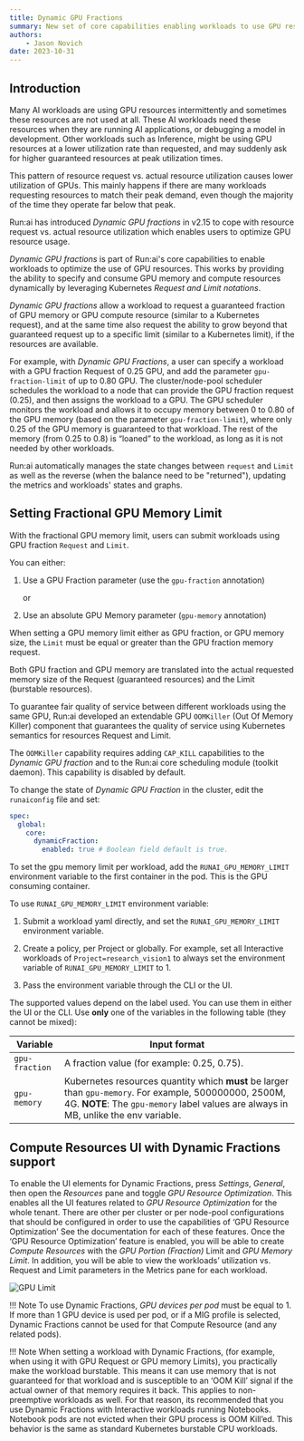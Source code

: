 ```yaml
---
title: Dynamic GPU Fractions
summary: New set of core capabilities enabling workloads to use GPU resources and to specify and consume GPU memory and compute resources dynamically
authors:
    - Jason Novich
date: 2023-10-31
---
```

## Introduction

Many AI workloads are using GPU resources intermittently and sometimes these resources are not used at all. These AI workloads need these resources when they are running AI applications, or debugging a model in development. Other workloads such as Inference, might be using GPU resources at a lower utilization rate than requested, and may suddenly ask for higher guaranteed resources at peak utilization times.

This pattern of resource request vs. actual resource utilization causes lower utilization of GPUs. This mainly happens if there are many workloads requesting resources to match their peak demand, even though the majority of the time they operate far below that peak.

Run:ai has introduced *Dynamic GPU fractions* in v2.15 to cope with resource request vs. actual resource utilization which enables users to optimize GPU resource usage.

*Dynamic GPU fractions* is part of Run:ai's core capabilities to enable workloads to optimize the use of GPU resources. This works by providing the ability to specify and consume GPU memory and compute resources dynamically by leveraging Kubernetes *Request and Limit notations*.

*Dynamic GPU fractions* allow a workload to request a guaranteed fraction of GPU memory or GPU compute resource (similar to a Kubernetes request), and at the same time also request the ability to grow beyond that guaranteed request up to a specific limit (similar to a Kubernetes limit), if the resources are available.

For example, with *Dynamic GPU Fractions*, a user can specify a workload with a GPU fraction Request of 0.25 GPU, and add the parameter `gpu-fraction-limit` of up to 0.80 GPU. The cluster/node-pool scheduler schedules the workload to a node that can provide the GPU fraction request (0.25), and then assigns the workload to a GPU. The GPU scheduler monitors the workload and allows it to occupy memory between 0 to 0.80 of the GPU memory (based on the parameter `gpu-fraction-limit`), where only 0.25 of the GPU memory is guaranteed to that workload. The rest of the memory (from 0.25 to 0.8) is “loaned” to the workload, as long as it is not needed by other workloads.

Run:ai automatically manages the state changes between `request` and `Limit` as well as the reverse (when the balance need to be "returned"), updating the metrics and workloads' states and graphs.

## Setting Fractional GPU Memory Limit

With the fractional GPU memory limit, users can submit workloads using GPU fraction `Request` and `Limit`.

You can either:

1. Use a GPU Fraction parameter (use the `gpu-fraction` annotation)

    or

2. Use an absolute GPU Memory parameter (`gpu-memory` annotation)

When setting a GPU memory limit either as GPU fraction, or GPU memory size, the `Limit` must be equal or greater than the GPU fraction memory request.

Both GPU fraction and GPU memory are translated into the actual requested memory size of the Request (guaranteed resources) and the Limit (burstable resources).

To guarantee fair quality of service between different workloads using the same GPU, Run:ai developed an extendable GPU `OOMKiller` (Out Of Memory Killer) component that guarantees the quality of service using Kubernetes semantics for resources Request and Limit.

The `OOMKiller` capability requires adding `CAP_KILL` capabilities to the *Dynamic GPU fraction* and to the Run:ai core scheduling module (toolkit daemon). This capability is disabled by default.

To change the state of *Dynamic GPU Fraction* in the cluster, edit the `runaiconfig` file and set:

```YAML
spec: 
  global: 
    core: 
      dynamicFraction: 
        enabled: true # Boolean field default is true.
```

To set the gpu memory limit per workload, add the `RUNAI_GPU_MEMORY_LIMIT` environment variable to the first container in the pod. This is the GPU consuming container.

To use `RUNAI_GPU_MEMORY_LIMIT` environment variable:

1. Submit a workload yaml directly, and set the `RUNAI_GPU_MEMORY_LIMIT` environment variable.

2. Create a policy, per Project or globally. For example, set all Interactive workloads of `Project=research_vision1` to always set the environment variable of `RUNAI_GPU_MEMORY_LIMIT` to 1.

3. Pass the environment variable through the CLI or the UI.

The supported values depend on the label used. You can use them in either the UI or the CLI. Use **only** one of the variables in the following table (they cannot be mixed):

| Variable | Input format |
| --- |  --- |
| `gpu-fraction`  | A fraction value (for example: 0.25, 0.75). |
| `gpu-memory`  | Kubernetes resources quantity which **must** be larger than `gpu-memory`. For example, 500000000, 2500M, 4G. **NOTE**: The `gpu-memory` label values are always in MB, unlike the env variable. |

## Compute Resources UI with Dynamic Fractions support

To enable the UI elements for Dynamic Fractions, press *Settings*, *General*, then open the *Resources* pane and toggle *GPU Resource Optimization*. This enables all the UI features related to *GPU Resource Optimization* for the whole tenant. There are other per cluster or per node-pool configurations that should be configured in order to use the capabilities of ‘GPU Resource Optimization’ See the documentation for each of these features.
Once the ‘GPU Resource Optimization’ feature is enabled, you will be able to create *Compute Resources* with the *GPU Portion (Fraction)* Limit and *GPU Memory Limit*. In addition, you will be able to view the workloads’ utilization vs. Request and Limit parameters in the Metrics pane for each workload.

![GPU Limit](img/GPU-resource-limit-enabled.png)

!!! Note
    To use Dynamic Fractions, *GPU devices per pod* must be equal to 1. If more than 1 GPU device is used per pod, or if a MIG profile is selected, Dynamic Fractions cannot be used for that Compute Resource (and any related pods).

!!! Note
    When setting a workload with Dynamic Fractions, (for example, when using it with GPU Request or GPU memory Limits), you practically make the workload burstable. This means it can use memory that is not guaranteed for that workload and is susceptible to an ‘OOM Kill’ signal if the actual owner of that memory requires it back. This applies to non-preemptive workloads as well. For that reason, its recommended that you use Dynamic Fractions with Interactive workloads running Notebooks. Notebook pods are not evicted when their GPU process is OOM Kill’ed. This behavior is the same as standard Kubernetes burstable CPU workloads.
